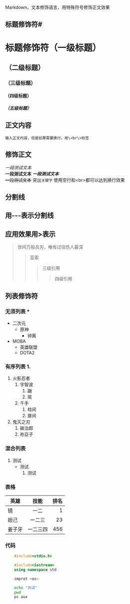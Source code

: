 Markdown，文本修饰语言，用特殊符号修饰正文效果<br>

## 标题修饰符\#

# 标题修饰符（一级标题）
## （二级标题）
### （三级标题）
#### （四级标题）
##### （五级标题）


## 正文内容

	输入正文内容，但是如果需要换行，用\<br\>标签

## 修饰正文

  *一段测试文本*<br>
  **一段测试文本**
  ***一段测试文本***<br>
  ~~一段测试文本~~
  突出`关键字`
  使用空行和\<br\>都可以达到换行效果

## 分割线
  用\-\-\-表示分割线
---

## 应用效果用\>表示
> 世间万般兵刃，唯有过往伤人最深
>> 亚索
>>> 三级引用
>>>> 四级引用

## 列表修饰符
### 无须列表 \*
* 二次元
  * 原神
    * 钟离
* MOBA
  * 英雄联盟
  * DOTA2

### 有序列表 1.
1. 火影忍者
   1. 宇智波
      1. 鼬
      2. 斑
   2. 千手
      1. 柱间
      2. 扉间
2. 鬼灭之刃
   1. 碳治郎
   2. 祢豆子

### 混合列表
1. 测试
   * 测试
     1. 测试

### 表格
英雄|技能|排名
--|:--:|--:
镜|一二|1
妲己|一二三|23
姜子牙|一二三四|456

### 代码
```c
	#include<stdio.h>
```
```c++
	#include<iostream>
	using namespace std
```
```python
	improt <os>
```
```bash
	echo "测试"
	pwd
	ps aux
```

